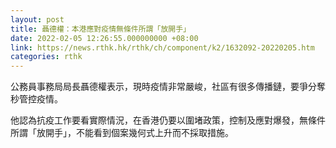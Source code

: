 ```yaml
---
layout: post
title: 聶德權：本港應對疫情無條件所謂「放開手」
date: 2022-02-05 12:26:55.000000000 +08:00
link: https://news.rthk.hk/rthk/ch/component/k2/1632092-20220205.htm
categories: rthk
---
```


公務員事務局局長聶德權表示，現時疫情非常嚴峻，社區有很多傳播鏈，要爭分奪秒管控疫情。

他認為抗疫工作要看實際情況，在香港仍要以圍堵政策，控制及應對爆發，無條件所謂「放開手」，不能看到個案幾何式上升而不採取措施。
